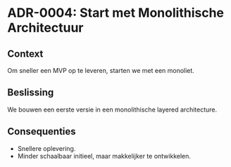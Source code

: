 # ADR-0004: Start met Monolithische Architectuur

## Context

Om sneller een MVP op te leveren, starten we met een monoliet.

## Beslissing

We bouwen een eerste versie in een monolithische layered architecture.

## Consequenties

- Snellere oplevering.
- Minder schaalbaar initieel, maar makkelijker te ontwikkelen.
